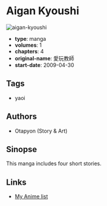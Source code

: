 # Aigan Kyoushi

![aigan-kyoushi](https://cdn.myanimelist.net/images/manga/2/59323.jpg)

-   **type**: manga
-   **volumes**: 1
-   **chapters**: 4
-   **original-name**: 愛玩教師
-   **start-date**: 2009-04-30

## Tags

-   yaoi

## Authors

-   Otapyon (Story & Art)

## Sinopse

This manga includes four short stories.

## Links

-   [My Anime list](https://myanimelist.net/manga/32365/Aigan_Kyoushi)
